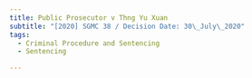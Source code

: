 ```yaml
---
title: Public Prosecutor v Thng Yu Xuan
subtitle: "[2020] SGMC 38 / Decision Date: 30\_July\_2020"
tags:
  - Criminal Procedure and Sentencing
  - Sentencing

---
```

